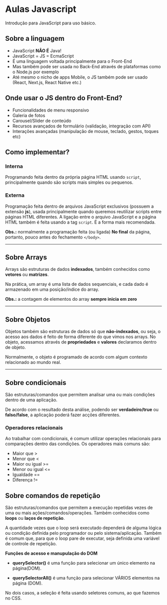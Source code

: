# Aulas Javascript

Introdução para JavaScript para uso básico.

## Sobre a linguagem

- JavaScript **NÂO É** Java!
- JavaScript = JS = EcmaScript
- É uma linguagem  voltada principalmente para o Front-End
- Mas também pode ser usada no Back-End através de plataformas como o Node.js por exemplo
- Até mesmo o nicho de apps Mobile, o JS também pode ser usado (React, Next.js, React Native etc.)

## Onde usar o JS dentro do Front-End?

- Funcionalidades de menu responsivo 
- Galeria de fotos
-  Carousel/Slider de conteúdo
- Recursos avançados de formulário (validação, integração com API)
- Interações avançadas (manipulação de mouse, teclado, gestos, toques etc)

## Como implementar?

### Interna

Programando feita dentro da própria página HTML  usando `script`, principalmente  quando são scripts mais simples ou pequenos.

### Externa

Programação feita dentro de arquivos JavaScript exclusivos (possuem a extensão **js**), usada principalmente quando queremos reutilizar scripts entre páginas HTML diferentes. A ligação entre o arquivo JavaScript e a página HTML também é feita usando a tag `script`. É a forma mais recomendada.

**Obs.:** normalmente a programação feita (ou ligada) **No final** da página, portanto, pouco antes do fechamento `</body>`.

--- 

## Sobre Arrays

Arrays são estruturas de dados **indexados**, também conhecidos como **vetores** ou **matrizes**.

Na prática, um array é uma lista de dados sequenciais, e cada dado é armazenado em uma posição/índice do array.

**Obs.:** a contagem de elementos do array **sempre inicia em zero**

----

## Sobre Objetos

Objetos também são estruturas de dados só que **não-indexados**, ou seja, o acesso aos dados é feito de forma diferente do que vimos nos arrays. No objeto, acessamos através de **propriedades** e **valores** declaramos dentro de objeto.

Normalmente, o objeto é programado de acordo com algum contexto relacionado ao mundo real.

---

## Sobre condicionais

São estruturas/comandos que permitem analisar uma ou mais condições dentro de uma aplicação.

De acordo com o resultado desta análise, podendo ser **verdadeiro/true** ou **falso/false**, a aplicação poderá fazer acções diferentes.

### Operadores relacionais 

Ao trabalhar com condicionais, é comum utilizar operações relacionais para comparações dentro das condições. Os operadores mais comuns são:

- Maior que  >
- Menor que  <
- Maior ou igual >=
- Menor ou igual <=
- Igualdade   ==
- Diferença !=

## Sobre comandos de repetição

São estruturas/comandos que permitem a execução repetidas vezes de uma ou mais ações/comandos/operações. Também conhecidos como **loops** ou **laços de repetição**.

A quantidade vezes que o loop será executado dependerá de alguma lógica ou condição definida pelo programador ou pelo sistema/aplicação. Também é comum que, para que o loop pare de executar, seja definida uma variável de controle de repetição.

**Funções de acesso e manupulação do DOM**

- **querySelector()** é uma função para selecionar um único elemento na página(DOM).

- **querySelectorAll()** é uma função para selecionar VÁRIOS elementos na página (DOM).

No dois casos, a seleção é feita usando seletores comuns, ao que fazemos no CSS.